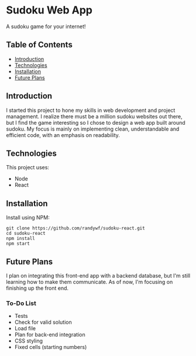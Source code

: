 # Sudoku Web App
A sudoku game for your internet!

## Table of Contents
 * [Introduction](#introduction)
 * [Technologies](#technologies)
 * [Installation](#installation)
 * [Future Plans](#future-plans)

## Introduction
I started this project to hone my skills in web development and project management. I realize there must be a million sudoku websites out there, but I find the game interesting so I chose to design a web app built around sudoku. My focus is mainly on implementing clean, understandable and efficient code, with an emphasis on readability.

## Technologies
This project uses:  
 * Node
 * React

## Installation
Install using NPM:
```
git clone https://github.com/randywf/sudoku-react.git
cd sudoku-react
npm install
npm start
```

## Future Plans
I plan on integrating this front-end app with a backend database, but I'm still learning how to make them communicate. As of now, I'm focusing on finishing up the front end.

### To-Do List
 - Tests
 - Check for valid solution
 - Load file
 - Plan for back-end integration
 - CSS styling
 - Fixed cells (starting numbers)
